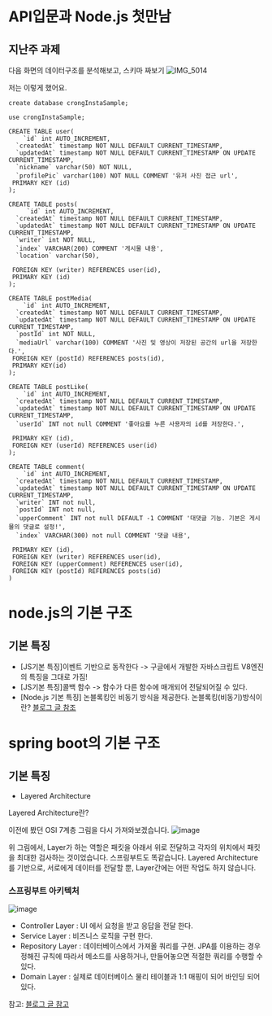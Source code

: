 # API입문과 Node.js 첫만남

## 지난주 과제

다음 화면의 데이터구조를 분석해보고, 스키마 짜보기
![IMG_5014](https://user-images.githubusercontent.com/35029025/166185408-53644873-17b9-4230-97fe-4b45fb878d14.PNG)

저는 이렇게 했어요.

    create database crongInstaSample;  
  
    use crongInstaSample;  

    CREATE TABLE user(  
        `id` int AUTO_INCREMENT,  
      `createdAt` timestamp NOT NULL DEFAULT CURRENT_TIMESTAMP,  
      `updatedAt` timestamp NOT NULL DEFAULT CURRENT_TIMESTAMP ON UPDATE CURRENT_TIMESTAMP,  
      `nickname` varchar(50) NOT NULL,  
      `profilePic` varchar(100) NOT NULL COMMENT '유저 사진 접근 url',  
     PRIMARY KEY (id)  
    );  

    CREATE TABLE posts(  
         `id` int AUTO_INCREMENT,  
      `createdAt` timestamp NOT NULL DEFAULT CURRENT_TIMESTAMP,  
      `updatedAt` timestamp NOT NULL DEFAULT CURRENT_TIMESTAMP ON UPDATE CURRENT_TIMESTAMP,  
      `writer` int NOT NULL,  
      `index` VARCHAR(200) COMMENT '게시물 내용',  
      `location` varchar(50),  

     FOREIGN KEY (writer) REFERENCES user(id),  
     PRIMARY KEY (id)  
    );  

    CREATE TABLE postMedia(  
        `id` int AUTO_INCREMENT,  
      `createdAt` timestamp NOT NULL DEFAULT CURRENT_TIMESTAMP,  
      `updatedAt` timestamp NOT NULL DEFAULT CURRENT_TIMESTAMP ON UPDATE CURRENT_TIMESTAMP,  
      `postId` int NOT NULL,  
      `mediaUrl` varchar(100) COMMENT '사진 및 영상이 저장된 공간의 url을 저장한다.',  
     FOREIGN KEY (postId) REFERENCES posts(id),  
     PRIMARY KEY(id)  
    );  

    CREATE TABLE postLike(  
        `id` int AUTO_INCREMENT,  
      `createdAt` timestamp NOT NULL DEFAULT CURRENT_TIMESTAMP,  
      `updatedAt` timestamp NOT NULL DEFAULT CURRENT_TIMESTAMP ON UPDATE CURRENT_TIMESTAMP,  
      `userId` INT not null COMMENT '좋아요를 누른 사용자의 id를 저장한다.',  

     PRIMARY KEY (id),  
     FOREIGN KEY (userId) REFERENCES user(id)  
    );  

    CREATE TABLE comment(  
        `id` int AUTO_INCREMENT,  
      `createdAt` timestamp NOT NULL DEFAULT CURRENT_TIMESTAMP,  
      `updatedAt` timestamp NOT NULL DEFAULT CURRENT_TIMESTAMP ON UPDATE CURRENT_TIMESTAMP,  
      `writer` INT not null,  
      `postId` INT not null,  
      `upperComment` INT not null DEFAULT -1 COMMENT '대댓글 기능. 기본은 게시물의 댓글로 설정!',  
      `index` VARCHAR(300) not null COMMENT '댓글 내용',  

     PRIMARY KEY (id),  
     FOREIGN KEY (writer) REFERENCES user(id),  
     FOREIGN KEY (upperComment) REFERENCES user(id),  
     FOREIGN KEY (postId) REFERENCES posts(id)  
    )

# node.js의 기본 구조
## 기본 특징
* [JS기본 특징]이벤트 기반으로 동작한다 -> 구글에서 개발한 자바스크립트 V8엔진의 특징을 그대로 가짐!
* [JS기본 특징]콜백 함수 -> 함수가 다른 함수에 매개되어 전달되어질 수 있다.
* [Node.js 기본 특징] 논블록킹인 비동기 방식을 제공한다.
   논블록킹(비동기)방식이란?
   [블로그 글 참조](https://psyhm.tistory.com/9)
# spring boot의 기본 구조
## 기본 특징
* Layered Architecture

Layered Architecture란?

이전에 봤던 OSI 7계층 그림을 다시 가져와보겠습니다.
![image](https://user-images.githubusercontent.com/35029025/167366664-9227a9e7-c12b-4593-9109-5cbf8337f1f7.png)

위 그림에서, Layer가 하는 역할은 패킷을 아래서 위로 전달하고 각자의 위치에서 패킷을 최대한 검사하는 것이었습니다.
스프링부트도 똑같습니다. Layered Architecture를 기반으로, 서로에게 데이터를 전달할 뿐, Layer간에는 어떤 작업도 하지 않습니다. 

### 스프링부트 아키텍처
![image](https://user-images.githubusercontent.com/35029025/167367231-8cfd3524-20d0-4071-950c-eff548df2804.png)
* Controller Layer : UI 에서 요청을 받고 응답을 전달 한다.
* Service Layer : 비즈니스 로직을 구현 한다.
* Repository Layer : 데이터베이스에서 가져올 쿼리를 구현. JPA를 이용하는 경우 정해진 규칙에 따라서 메소드를 사용하거나, 만들어놓으면 적절한 쿼리를 수행할 수 있다.
* Domain Layer : 실제로 데이터베이스 물리 테이블과 1:1 매핑이 되어 바인딩 되어 있다.

참고: [블로그 글 참고](https://www.bottlehs.com/springboot/%EC%8A%A4%ED%94%84%EB%A7%81-%EB%B6%80%ED%8A%B8-%EA%B5%AC%EC%A1%B0/)
